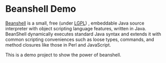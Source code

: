 # Beanshell Demo
[Beanshell](http://www.beanshell.org) is a small, free (under [LGPL](http://www.gnu.org/copyleft/lesser.html)) , embeddable Java source interpreter with object scripting language features, written in Java. BeanShell dynamically executes standard Java syntax and extends it with common scripting conveniences such as loose types, commands, and method closures like those in Perl and JavaScript.

This is a demo project to show the power of beanshell.
